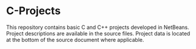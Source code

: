 # C-Projects
This repository contains basic C and C++ projects developed in NetBeans.
Project descriptions are available in the source files.
Project data is located at the bottom of the source document where applicable.
